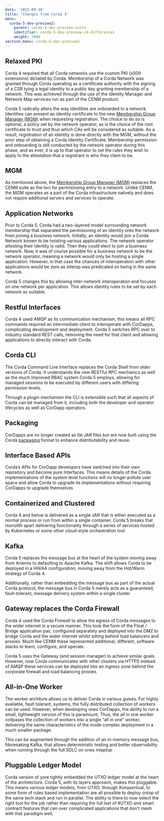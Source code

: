 ```yaml
---
date: '2022-09-10'
title: "Changes from Corda 4"
menu:
  corda-5-dev-preview2:
    parent: corda-5-dev-preview-intro
    identifier: corda-5-dev-preview-c4-differences
    weight: 3000
section_menu: corda-5-dev-preview2
---
```


## Relaxed PKI
Corda 4 required that all Corda networks use the custom PKI (x509 extensions) dictated by Corda.
Membership of a Corda Network was granted through Corda operating as a certificate authority with the signing of a CSR tying a legal identity to a public key granting membership of a network.
This was achieved through the use of the Identity Manager and Network Map services run as part of the CENM product.

Corda 5 radically alters the way identities are onboarded to a network.
Identities can present an identity certificate to the new [Membership Group Manager (MGM)](key-concepts.html#membership-management) when requesting registration. The choice to do so is optional, a policy set by the network operator, as is the choice of the root certificate to trust and thus which CAs will be considered as suitable.
As a result, registration of an identity is done directly with the MGM, without the prior step of obtaining a Corda Identity Certificate. Membership permission and onboarding is still conducted by the network operator during this phase, and as ever, it is up to that operator to set the rules they wish to apply to the attestation that a registrant is who they claim to be.

## MGM
As mentioned above, the [Membership Group Manager (MGM)](key-concepts.html#membership-management) replaces the CENM suite as the loci for permisinoing entry to a network. Unlike CENM, the MGM operates as a part of the Corda infrastructure natively and does not require additional servers and services to operate.

## Application Networks
Prior to Corda 5, Corda had a two-layered model surrounding network membership that separated the permisioning of an identity onto the network from joining a business network. Initially, an identity would join a Corda Network known to be hoisting various applications. The network operator attesting their identity is valid. Then they could elect to join a business network. Now, it was of course possible for a business network to be the network operator, meaning a network would only be hosting a single application. However, in that case the chances of interoperation with other applications would be zero as interop was predicated on being in the same network.

Corda 5 changes this by allowing inter-network interoperation and focuses on one network per application. This allows identity rules to be set by each network as suitable.

## Restful Interfaces
Corda 4 used AMQP as its communication mechanism, this means all RPC commands required an intermediate client to interoperate with CorDapps, complicating development and deployment. Corda 5 switches RPC over to industry standard REST calls, removing the need for that client and allowing applications to directly interact with Corda.

## Corda CLI
The Corda Command Line Interface replaces the Corda Shell from older versions of Corda. It understands the new RESTful RPC mechanics as well as the much improved RBAC system Corda 5 employs, allowing for managed sessions to be executed by different users with differing permission levels.

Through a plugin mechanism the CLI is extensible such that all aspects of Corda can be managed from it, including both the developer and operator lifecycles as well as CorDapp operators.

## Packaging
CorDapps are no longer created as fat JAR files but are now built using the Corda [packaging](key-concepts.html#packaging) format to enhance distributability and reuse.

## Interface Based APIs
Corda’s APIs for CorDapp developers have switched into their own repository and become pure Interfaces. This means details of the Corda implementations of the system level functions will no longer pollute user space and allow Corda to upgrade its implementations without requiring CorDapps to upgrade themselves

## Containerized and Clustered
Corda 4 and below is delivered as a single JAR that is either executed as a normal process or run from within a single container. Corda 5 breaks that monolith apart delivering functionality through a series of services hosted by Kubernetes or some other cloud-style orchestration tool

## Kafka
Corda 5 replaces the message bus at the heart of the system moving away from Artemis to defaulting to Apache Kafka. The shift allows Corda to be deployed in a HH/AA configuration, moving away from the Hot/Warm strategy of Corda 4.

Additionally, rather than embedding the message bus as part of the actual Corda protocol, the message bus in Corda 5 merely acts as a guaranteed, fault-tolerant, message delivery system within a single cluster

## Gateway replaces the Corda Firewall
Corda 4 used the Corda Firewall to allow the egress of Corda messages to the wider internet in a secure manner. This took the form of the Float / Bridge application pair, configured separately and deployed into the DMZ to bridge Corda and the wider internet whilst sitting behind load balancers and proxies. Much like CENM these represented additional, different, software stacks to learn, configure, and operate.

Corda 5 uses the Gateway (and session manager) to achieve similar goals. However, now Corda communicates with other clusters via HTTPS instead of AMQP these services can be deployed into an ingress zone behind the corporate firewall and load balancing proxies.

## All-in-One Worker
The worker architure allows us to deliver Corda in various guises. For highly available, fault tolerant, systems, the fully distributed collection of workers can be used. However, when developing ones CorDapps, the ability to run a small, lightweight version of this is paramount. Thus, the all in one worker collpases the collection of workers into a single “all in one” worker, delivering the same characteristics of the mode complex deployment in a much smaller package.

This can be augmented through the addition of an in-memory message bus, fdoresaking Kafka, that allows deterministic testing and better observability when running through the full SDLC on ones mlaptop

## Pluggable Ledger Model
Corda version of yore tightly embedded the UTXO ledger model at the heart of the architecture. Corda 5, with its layers approach, makes this pluggable. This means various ledger models, from UTXO, through Xonasentual, to some form of rules based implementation are all possible to deploy ontop of the same tech stack and run in parallel. The ability is there to now select the right tool for the job rather than requiring the full lset of #UTXO and smart contract features that can over complicated applications that don’t mesh with that paradigm well,

